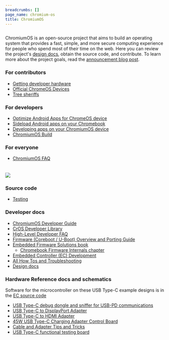 ```yaml
---
breadcrumbs: []
page_name: chromium-os
title: ChromiumOS
---
```


<div class="two-column-container">
<div class="column">

ChromiumOS is an open-source project that aims to build an operating system
that provides a fast, simple, and more secure computing experience for people
who spend most of their time on the web. Here you can review the project's
[design docs](/chromium-os/chromiumos-design-docs),
obtain the source code, and contribute. To learn more about the project goals,
read the [announcement blog
post](http://googleblog.blogspot.com/2009/11/releasing-chromium-os-open-source.html).


### For contributors

*   [Getting developer hardware](/chromium-os/getting-dev-hardware)
*   [Official ChromeOS
            Devices](/chromium-os/developer-information-for-chrome-os-devices)
*   [Tree sheriffs](/developers/tree-sheriffs/sheriff-details-chromium-os)

### For developers

*   [Optimize Android Apps for ChromeOS device](/chromium-os/android-apps)
*   [Sideload Android apps on your
            Chromebook](/chromium-os/sideload-android-apps-on-chromebook)
*   [Developing apps on your ChromiumOS
            device](/chromium-os/developing-apps-on-your-chromium-os-device)
*   [ChromiumOS Build](/chromium-os/build)

### For everyone

*   [ChromiumOS FAQ](/chromium-os/chromium-os-faq)

</div>
<div class="column">

### ![](/chromium-os/comp2_200x146.jpg)

### Source code

*   [Testing](/chromium-os/testing)

### Developer docs

*   [ChromiumOS Developer
            Guide](/chromium-os/developer-library/guides/development/developer-guide)
*   [CrOS Developer Library](/chromium-os/developer-library)
*   [High-Level Developer
            FAQ](/chromium-os/how-tos-and-troubleshooting/developer-faq)
*   [Firmware (Coreboot / U-Boot) Overview and Porting
            Guide](/chromium-os/firmware-porting-guide)
*   [Embedded Firmware Solutions
            book](https://link.springer.com/book/10.1007/978-1-4842-0070-4)
    *   [Chromebook Firmware Internals
                chapter](https://link.springer.com/chapter/10.1007/978-1-4842-0070-4_5)
*   [Embedded Controller (EC)
            Development](https://chromium.googlesource.com/chromiumos/platform/ec/+/HEAD/README.md)
*   [All How Tos and
            Troubleshooting](/chromium-os/how-tos-and-troubleshooting)
*   [Design docs](/chromium-os/chromiumos-design-docs)

### Hardware Reference docs and schematics

Software for the microcontroller on these USB Type-C example designs is in the
[EC source code](https://chromium.googlesource.com/chromiumos/platform/ec/+/HEAD/README.md)

*   [USB Type-C debug dongle and sniffer for USB-PD
            communications](/chromium-os/twinkie)
*   [USB Type-C to DisplayPort Adapter](/chromium-os/dingdong)
*   [USB Type-C to HDMI Adapter](/chromium-os/hoho)
*   [45W USB Type-C Charging Adapter Control
            Board](/chromium-os/minimuffin)
*   [Cable and Adapter Tips and
            Tricks](/chromium-os/cable-and-adapter-tips-and-tricks)
*   [USB Type-C functional testing board](/chromium-os/plankton)

</div>
</div>

